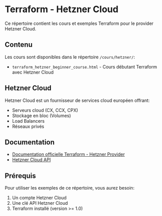 # Terraform - Hetzner Cloud

Ce répertoire contient les cours et exemples Terraform pour le provider Hetzner Cloud.

## Contenu

Les cours sont disponibles dans le répertoire `/cours/hetzner/`:
- `terraform_hetzner_beginner_course.html` - Cours débutant Terraform avec Hetzner Cloud

## Hetzner Cloud

Hetzner Cloud est un fournisseur de services cloud européen offrant:
- Serveurs cloud (CX, CCX, CPX)
- Stockage en bloc (Volumes)
- Load Balancers
- Réseaux privés

## Documentation

- [Documentation officielle Terraform - Hetzner Provider](https://registry.terraform.io/providers/hetznercloud/hcloud/latest/docs)
- [Hetzner Cloud API](https://docs.hetzner.cloud/)

## Prérequis

Pour utiliser les exemples de ce répertoire, vous aurez besoin:
1. Un compte Hetzner Cloud
2. Une clé API Hetzner Cloud
3. Terraform installé (version >= 1.0)

